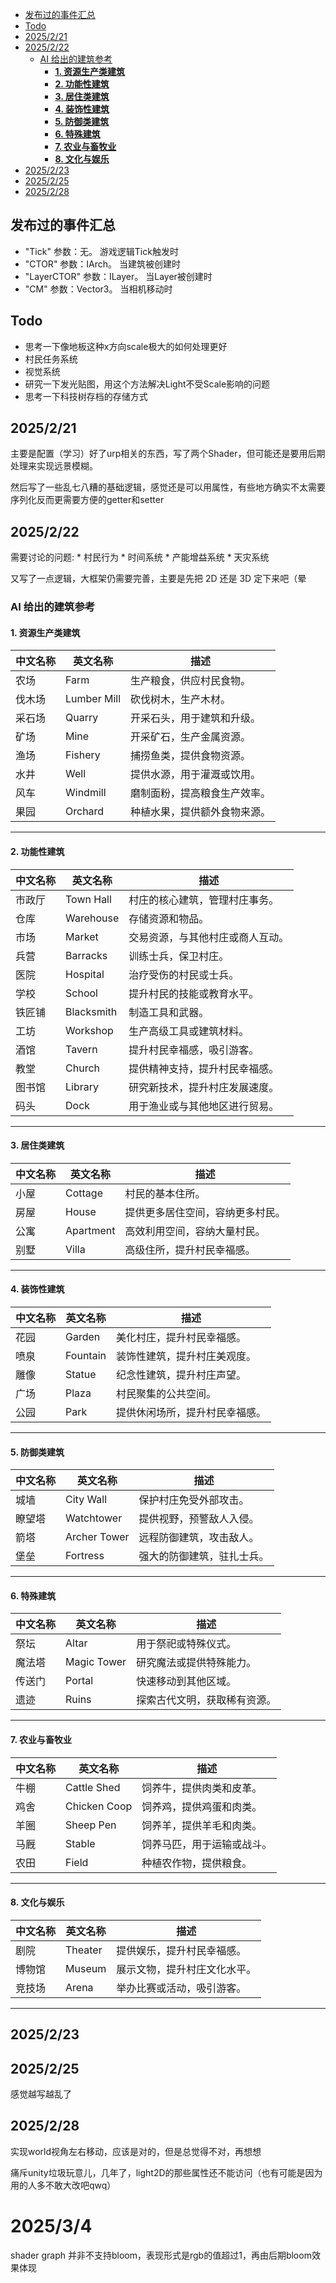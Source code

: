 - [发布过的事件汇总](#发布过的事件汇总)
- [Todo](#todo)
- [2025/2/21](#2025221)
- [2025/2/22](#2025222)
	- [AI 给出的建筑参考](#ai-给出的建筑参考)
		- [**1. 资源生产类建筑**](#1-资源生产类建筑)
		- [**2. 功能性建筑**](#2-功能性建筑)
		- [**3. 居住类建筑**](#3-居住类建筑)
		- [**4. 装饰性建筑**](#4-装饰性建筑)
		- [**5. 防御类建筑**](#5-防御类建筑)
		- [**6. 特殊建筑**](#6-特殊建筑)
		- [**7. 农业与畜牧业**](#7-农业与畜牧业)
		- [**8. 文化与娱乐**](#8-文化与娱乐)
- [2025/2/23](#2025223)
- [2025/2/25](#2025225)
- [2025/2/28](#2025228)

## 发布过的事件汇总
* "Tick" 参数：无。 游戏逻辑Tick触发时
* "CTOR" 参数：IArch。 当建筑被创建时
* "LayerCTOR" 参数：ILayer。 当Layer被创建时
* "CM" 参数：Vector3。 当相机移动时

## Todo
* 思考一下像地板这种x方向scale极大的如何处理更好
* 村民任务系统
* 视觉系统
* 研究一下发光贴图，用这个方法解决Light不受Scale影响的问题
* 思考一下科技树存档的存储方式


## 2025/2/21

主要是配置（学习）好了urp相关的东西，写了两个Shader，但可能还是要用后期处理来实现远景模糊。

然后写了一些乱七八糟的基础逻辑，感觉还是可以用属性，有些地方确实不太需要序列化反而更需要方便的getter和setter


## 2025/2/22

需要讨论的问题:
	* 村民行为
	* 时间系统
	* 产能增益系统
	* 天灾系统

又写了一点逻辑，大框架仍需要完善，主要是先把 2D 还是 3D 定下来吧（晕

### AI 给出的建筑参考
#### **1. 资源生产类建筑**
| 中文名称       | 英文名称                | 描述                                   |
|----------------|-------------------------|----------------------------------------|
| 农场          | Farm                   | 生产粮食，供应村民食物。               |
| 伐木场        | Lumber Mill            | 砍伐树木，生产木材。                   |
| 采石场        | Quarry                 | 开采石头，用于建筑和升级。             |
| 矿场          | Mine                   | 开采矿石，生产金属资源。               |
| 渔场          | Fishery                | 捕捞鱼类，提供食物资源。               |
| 水井          | Well                   | 提供水源，用于灌溉或饮用。             |
| 风车          | Windmill               | 磨制面粉，提高粮食生产效率。           |
| 果园          | Orchard                | 种植水果，提供额外食物来源。           |

---

#### **2. 功能性建筑**
| 中文名称       | 英文名称                | 描述                                   |
|----------------|-------------------------|----------------------------------------|
| 市政厅        | Town Hall              | 村庄的核心建筑，管理村庄事务。         |
| 仓库          | Warehouse              | 存储资源和物品。                       |
| 市场          | Market                 | 交易资源，与其他村庄或商人互动。       |
| 兵营          | Barracks               | 训练士兵，保卫村庄。                   |
| 医院          | Hospital               | 治疗受伤的村民或士兵。                 |
| 学校          | School                 | 提升村民的技能或教育水平。             |
| 铁匠铺        | Blacksmith             | 制造工具和武器。                       |
| 工坊          | Workshop               | 生产高级工具或建筑材料。               |
| 酒馆          | Tavern                 | 提升村民幸福感，吸引游客。             |
| 教堂          | Church                 | 提供精神支持，提升村民幸福感。         |
| 图书馆        | Library                | 研究新技术，提升村庄发展速度。         |
| 码头          | Dock                   | 用于渔业或与其他地区进行贸易。         |

---

#### **3. 居住类建筑**
| 中文名称       | 英文名称                | 描述                                   |
|----------------|-------------------------|----------------------------------------|
| 小屋          | Cottage                | 村民的基本住所。                       |
| 房屋          | House                  | 提供更多居住空间，容纳更多村民。       |
| 公寓          | Apartment              | 高效利用空间，容纳大量村民。           |
| 别墅          | Villa                  | 高级住所，提升村民幸福感。             |

---

#### **4. 装饰性建筑**
| 中文名称       | 英文名称                | 描述                                   |
|----------------|-------------------------|----------------------------------------|
| 花园          | Garden                 | 美化村庄，提升村民幸福感。             |
| 喷泉          | Fountain               | 装饰性建筑，提升村庄美观度。           |
| 雕像          | Statue                 | 纪念性建筑，提升村庄声望。             |
| 广场          | Plaza                  | 村民聚集的公共空间。                   |
| 公园          | Park                   | 提供休闲场所，提升村民幸福感。         |

---

#### **5. 防御类建筑**
| 中文名称       | 英文名称                | 描述                                   |
|----------------|-------------------------|----------------------------------------|
| 城墙          | City Wall              | 保护村庄免受外部攻击。                 |
| 瞭望塔        | Watchtower             | 提供视野，预警敌人入侵。               |
| 箭塔          | Archer Tower           | 远程防御建筑，攻击敌人。               |
| 堡垒          | Fortress               | 强大的防御建筑，驻扎士兵。             |

---

#### **6. 特殊建筑**
| 中文名称       | 英文名称                | 描述                                   |
|----------------|-------------------------|----------------------------------------|
| 祭坛          | Altar                  | 用于祭祀或特殊仪式。                   |
| 魔法塔        | Magic Tower            | 研究魔法或提供特殊能力。               |
| 传送门        | Portal                 | 快速移动到其他区域。                   |
| 遗迹          | Ruins                  | 探索古代文明，获取稀有资源。           |

---

#### **7. 农业与畜牧业**
| 中文名称       | 英文名称                | 描述                                   |
|----------------|-------------------------|----------------------------------------|
| 牛棚          | Cattle Shed            | 饲养牛，提供肉类和皮革。               |
| 鸡舍          | Chicken Coop           | 饲养鸡，提供鸡蛋和肉类。               |
| 羊圈          | Sheep Pen              | 饲养羊，提供羊毛和肉类。               |
| 马厩          | Stable                 | 饲养马匹，用于运输或战斗。             |
| 农田          | Field                  | 种植农作物，提供粮食。                 |

---

#### **8. 文化与娱乐**
| 中文名称       | 英文名称                | 描述                                   |
|----------------|-------------------------|----------------------------------------|
| 剧院          | Theater                | 提供娱乐，提升村民幸福感。             |
| 博物馆        | Museum                 | 展示文物，提升村庄文化水平。           |
| 竞技场        | Arena                  | 举办比赛或活动，吸引游客。             |

---------------------



## 2025/2/23

## 2025/2/25
感觉越写越乱了

## 2025/2/28
实现world视角左右移动，应该是对的，但是总觉得不对，再想想

痛斥unity垃圾玩意儿，几年了，light2D的那些属性还不能访问（也有可能是因为用的人多不敢大改吧qwq）


# 2025/3/4
shader graph 并非不支持bloom，表现形式是rgb的值超过1，再由后期bloom效果体现